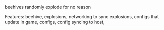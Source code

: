 beehives randomly explode for no reason

Features:
beehive,
explosions,
networking to sync explosions,
configs that update in game,
configs,
config syncing to host,
